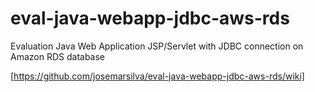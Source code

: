 # eval-java-webapp-jdbc-aws-rds
Evaluation Java Web Application JSP/Servlet with JDBC connection on Amazon RDS database

[https://github.com/josemarsilva/eval-java-webapp-jdbc-aws-rds/wiki]

